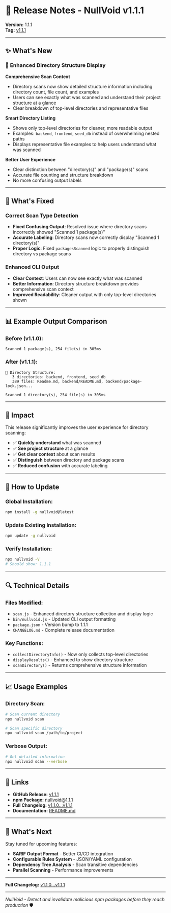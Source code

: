 # 🚀 Release Notes - NullVoid v1.1.1

**Version:** 1.1.1  
**Tag:** [v1.1.1](https://github.com/kurt-grung/NullVoid/releases/tag/v1.1.1)

---

## ✨ **What's New**

### 📁 **Enhanced Directory Structure Display**

**Comprehensive Scan Context**
- Directory scans now show detailed structure information including directory count, file count, and examples
- Users can see exactly what was scanned and understand their project structure at a glance
- Clear breakdown of top-level directories and representative files

**Smart Directory Listing**
- Shows only top-level directories for cleaner, more readable output
- Examples: `backend`, `frontend`, `seed_db` instead of overwhelming nested paths
- Displays representative file examples to help users understand what was scanned

**Better User Experience**
- Clear distinction between "directory(s)" and "package(s)" scans
- Accurate file counting and structure breakdown
- No more confusing output labels

---

## 🔧 **What's Fixed**

### **Correct Scan Type Detection**
- **Fixed Confusing Output**: Resolved issue where directory scans incorrectly showed "Scanned 1 package(s)"
- **Accurate Labeling**: Directory scans now correctly display "Scanned 1 directory(s)"
- **Proper Logic**: Fixed `packagesScanned` logic to properly distinguish directory vs package scans

### **Enhanced CLI Output**
- **Clear Context**: Users can now see exactly what was scanned
- **Better Information**: Directory structure breakdown provides comprehensive scan context
- **Improved Readability**: Cleaner output with only top-level directories shown

---

## 📊 **Example Output Comparison**

### **Before (v1.1.0):**
```
Scanned 1 package(s), 254 file(s) in 305ms
```

### **After (v1.1.1):**
```
📁 Directory Structure:
   3 directories: backend, frontend, seed_db
   389 files: Readme.md, backend/README.md, backend/package-lock.json...

Scanned 1 directory(s), 254 file(s) in 305ms
```

---

## 🎯 **Impact**

This release significantly improves the user experience for directory scanning:

- ✅ **Quickly understand** what was scanned
- ✅ **See project structure** at a glance  
- ✅ **Get clear context** about scan results
- ✅ **Distinguish** between directory and package scans
- ✅ **Reduced confusion** with accurate labeling

---

## 🚀 **How to Update**

### **Global Installation:**
```bash
npm install -g nullvoid@latest
```

### **Update Existing Installation:**
```bash
npm update -g nullvoid
```

### **Verify Installation:**
```bash
npx nullvoid -V
# Should show: 1.1.1
```

---

## 🔍 **Technical Details**

### **Files Modified:**
- `scan.js` - Enhanced directory structure collection and display logic
- `bin/nullvoid.js` - Updated CLI output formatting
- `package.json` - Version bump to 1.1.1
- `CHANGELOG.md` - Complete release documentation

### **Key Functions:**
- `collectDirectoryInfo()` - Now only collects top-level directories
- `displayResults()` - Enhanced to show directory structure
- `scanDirectory()` - Returns comprehensive structure information

---

## 📈 **Usage Examples**

### **Directory Scan:**
```bash
# Scan current directory
npx nullvoid scan

# Scan specific directory
npx nullvoid scan /path/to/project
```

### **Verbose Output:**
```bash
# Get detailed information
npx nullvoid scan --verbose
```

---

## 🔗 **Links**

- **GitHub Release:** [v1.1.1](https://github.com/kurt-grung/NullVoid/releases/tag/v1.1.1)
- **npm Package:** [nullvoid@1.1.1](https://www.npmjs.com/package/nullvoid/v/1.1.1)
- **Full Changelog:** [v1.1.0...v1.1.1](https://github.com/kurt-grung/NullVoid/compare/v1.1.0...v1.1.1)
- **Documentation:** [README.md](https://github.com/kurt-grung/NullVoid/blob/main/README.md)

---

## 🎉 **What's Next**

Stay tuned for upcoming features:
- **SARIF Output Format** - Better CI/CD integration
- **Configurable Rules System** - JSON/YAML configuration
- **Dependency Tree Analysis** - Scan transitive dependencies
- **Parallel Scanning** - Performance improvements

---

**Full Changelog:** [v1.1.0...v1.1.1](https://github.com/kurt-grung/NullVoid/compare/v1.1.0...v1.1.1)

---

*NullVoid - Detect and invalidate malicious npm packages before they reach production* 🛡️
